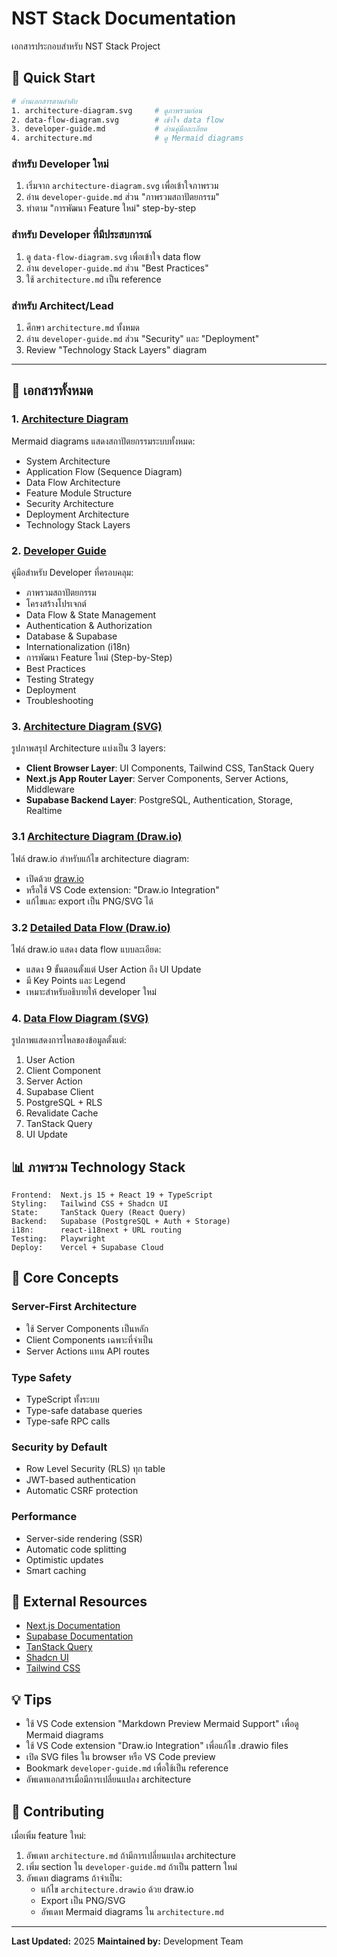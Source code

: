 # NST Stack Documentation

เอกสารประกอบสำหรับ NST Stack Project

## 🚀 Quick Start

```bash
# อ่านเอกสารตามลำดับ
1. architecture-diagram.svg     # ดูภาพรวมก่อน
2. data-flow-diagram.svg        # เข้าใจ data flow
3. developer-guide.md           # อ่านคู่มือละเอียด
4. architecture.md              # ดู Mermaid diagrams
```

### สำหรับ Developer ใหม่
1. เริ่มจาก `architecture-diagram.svg` เพื่อเข้าใจภาพรวม
2. อ่าน `developer-guide.md` ส่วน "ภาพรวมสถาปัตยกรรม"
3. ทำตาม "การพัฒนา Feature ใหม่" step-by-step

### สำหรับ Developer ที่มีประสบการณ์
1. ดู `data-flow-diagram.svg` เพื่อเข้าใจ data flow
2. อ่าน `developer-guide.md` ส่วน "Best Practices"
3. ใช้ `architecture.md` เป็น reference

### สำหรับ Architect/Lead
1. ศึกษา `architecture.md` ทั้งหมด
2. อ่าน `developer-guide.md` ส่วน "Security" และ "Deployment"
3. Review "Technology Stack Layers" diagram

---

## 📄 เอกสารทั้งหมด

### 1. [Architecture Diagram](./architecture_detail.md)
Mermaid diagrams แสดงสถาปัตยกรรมระบบทั้งหมด:
- System Architecture
- Application Flow (Sequence Diagram)
- Data Flow Architecture
- Feature Module Structure
- Security Architecture
- Deployment Architecture
- Technology Stack Layers

### 2. [Developer Guide](./developer-guide.md)
คู่มือสำหรับ Developer ที่ครอบคลุม:
- ภาพรวมสถาปัตยกรรม
- โครงสร้างโปรเจกต์
- Data Flow & State Management
- Authentication & Authorization
- Database & Supabase
- Internationalization (i18n)
- การพัฒนา Feature ใหม่ (Step-by-Step)
- Best Practices
- Testing Strategy
- Deployment
- Troubleshooting

### 3. [Architecture Diagram (SVG)](./architecture-diagram.svg)
รูปภาพสรุป Architecture แบ่งเป็น 3 layers:
- **Client Browser Layer**: UI Components, Tailwind CSS, TanStack Query
- **Next.js App Router Layer**: Server Components, Server Actions, Middleware
- **Supabase Backend Layer**: PostgreSQL, Authentication, Storage, Realtime

### 3.1 [Architecture Diagram (Draw.io)](./architecture.drawio)
ไฟล์ draw.io สำหรับแก้ไข architecture diagram:
- เปิดด้วย [draw.io](https://app.diagrams.net/)
- หรือใช้ VS Code extension: "Draw.io Integration"
- แก้ไขและ export เป็น PNG/SVG ได้

### 3.2 [Detailed Data Flow (Draw.io)](./architecture-detail.drawio)
ไฟล์ draw.io แสดง data flow แบบละเอียด:
- แสดง 9 ขั้นตอนตั้งแต่ User Action ถึง UI Update
- มี Key Points และ Legend
- เหมาะสำหรับอธิบายให้ developer ใหม่

### 4. [Data Flow Diagram (SVG)](./data-flow-diagram.svg)
รูปภาพแสดงการไหลของข้อมูลตั้งแต่:
1. User Action
2. Client Component
3. Server Action
4. Supabase Client
5. PostgreSQL + RLS
6. Revalidate Cache
7. TanStack Query
8. UI Update

## 📊 ภาพรวม Technology Stack

```
Frontend:  Next.js 15 + React 19 + TypeScript
Styling:   Tailwind CSS + Shadcn UI
State:     TanStack Query (React Query)
Backend:   Supabase (PostgreSQL + Auth + Storage)
i18n:      react-i18next + URL routing
Testing:   Playwright
Deploy:    Vercel + Supabase Cloud
```

## 🎯 Core Concepts

### Server-First Architecture
- ใช้ Server Components เป็นหลัก
- Client Components เฉพาะที่จำเป็น
- Server Actions แทน API routes

### Type Safety
- TypeScript ทั้งระบบ
- Type-safe database queries
- Type-safe RPC calls

### Security by Default
- Row Level Security (RLS) ทุก table
- JWT-based authentication
- Automatic CSRF protection

### Performance
- Server-side rendering (SSR)
- Automatic code splitting
- Optimistic updates
- Smart caching

## 🔗 External Resources

- [Next.js Documentation](https://nextjs.org/docs)
- [Supabase Documentation](https://supabase.com/docs)
- [TanStack Query](https://tanstack.com/query/latest)
- [Shadcn UI](https://ui.shadcn.com)
- [Tailwind CSS](https://tailwindcss.com/docs)

## 💡 Tips

- ใช้ VS Code extension "Markdown Preview Mermaid Support" เพื่อดู Mermaid diagrams
- ใช้ VS Code extension "Draw.io Integration" เพื่อแก้ไข .drawio files
- เปิด SVG files ใน browser หรือ VS Code preview
- Bookmark `developer-guide.md` เพื่อใช้เป็น reference
- อัพเดทเอกสารเมื่อมีการเปลี่ยนแปลง architecture

## 📝 Contributing

เมื่อเพิ่ม feature ใหม่:
1. อัพเดท `architecture.md` ถ้ามีการเปลี่ยนแปลง architecture
2. เพิ่ม section ใน `developer-guide.md` ถ้าเป็น pattern ใหม่
3. อัพเดท diagrams ถ้าจำเป็น:
   - แก้ไข `architecture.drawio` ด้วย draw.io
   - Export เป็น PNG/SVG
   - อัพเดท Mermaid diagrams ใน `architecture.md`

---

**Last Updated:** 2025
**Maintained by:** Development Team
